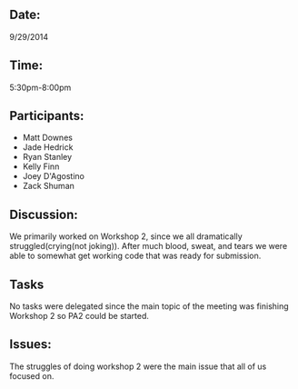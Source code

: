 Date:
--------
9/29/2014

Time:
--------
5:30pm-8:00pm

Participants:
-----------------
 - Matt Downes
 - Jade Hedrick
 - Ryan Stanley
 - Kelly Finn
 - Joey D'Agostino
 - Zack Shuman

Discussion:
----------------
We primarily worked on Workshop 2, since we all dramatically struggled(crying(not joking)).
After much blood, sweat, and tears we were able to somewhat get working code that was ready
for submission. 

Tasks
-------
No tasks were delegated since the main topic of the meeting was finishing Workshop 2 so
PA2 could be started.

Issues:
---------
The struggles of doing workshop 2 were the main issue that all of us focused on.

